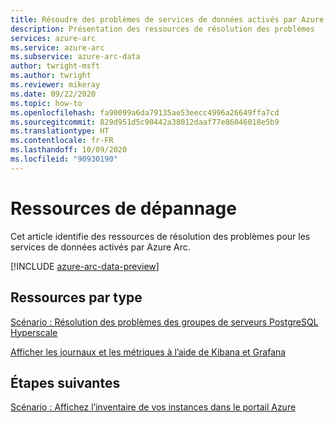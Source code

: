 ```yaml
---
title: Résoudre des problèmes de services de données activés par Azure Arc
description: Présentation des ressources de résolution des problèmes
services: azure-arc
ms.service: azure-arc
ms.subservice: azure-arc-data
author: twright-msft
ms.author: twright
ms.reviewer: mikeray
ms.date: 09/22/2020
ms.topic: how-to
ms.openlocfilehash: fa90099a6da79135ae53eecc4996a26649ffa7cd
ms.sourcegitcommit: 829d951d5c90442a38012daaf77e86046018e5b9
ms.translationtype: HT
ms.contentlocale: fr-FR
ms.lasthandoff: 10/09/2020
ms.locfileid: "90930190"
---
```

# <a name="troubleshooting-resources"></a>Ressources de dépannage

Cet article identifie des ressources de résolution des problèmes pour les services de données activés par Azure Arc.

[!INCLUDE [azure-arc-data-preview](../../../includes/azure-arc-data-preview.md)]

## <a name="resources-by-type"></a>Ressources par type

[Scénario : Résolution des problèmes des groupes de serveurs PostgreSQL Hyperscale](troubleshoot-postgresql-hyperscale-server-group.md)

[Afficher les journaux et les métriques à l’aide de Kibana et Grafana](monitor-grafana-kibana.md)

## <a name="next-steps"></a>Étapes suivantes

[Scénario : Affichez l’inventaire de vos instances dans le portail Azure](view-arc-data-services-inventory-in-azure-portal.md)